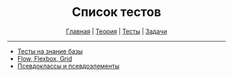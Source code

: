 <div align="center">

# Список тестов

[Главная](https://github.com/M0n0mah/css)
|
[Теория](/theory/README.md)
|
[Тесты](/tests/README.md)
|
[Задачи](/tasks/README.md)

</div>

---

* [Тесты на знание базы](./beginner.md)
* [Flow, Flexbox, Grid](./flow.md)
* [Псевдоклассы и псевдоэлементы](./pseudo.md)



